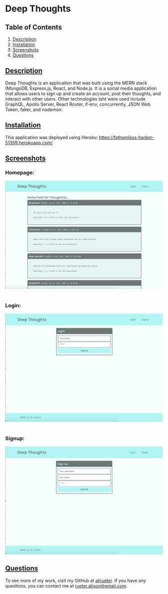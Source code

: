 # Deep Thoughts

## Table of Contents
1. [Description](#Description)
2. [Installation](#Installation)
3. [Screenshots](#Screenshots)
4. [Questions](#Questions)

## [Description](#Description)
Deep Thoughts is an application that was built using the MERN stack (MongoDB, Express.js, React, and Node.js. 
It is a social media application that allows users to sign up and create an account, post their thoughts, and interact with other users. 
Other technologies taht were used include GraphQL, Apollo Server, React Router, if-env, concurrently, JSON Web Token, faker, and nodemon.

## [Installation](#Installation)
This application was deployed using Heroku: https://fathomless-harbor-51359.herokuapp.com/

## [Screenshots](#Screenshots)
### Homepage:
![](/screenshots/readme1.png)
<br>
<br>
### Login: 
![](/screenshots/readme2.png)
<br>
<br>
### Signup:
![](/screenshots/readme3.png)

## [Questions](#Questions)
To see more of my work, visit my GitHub at [alirueter](https://github.com/alirueter). If you have any questions, you can contact me at rueter.alison@gmail.com.
